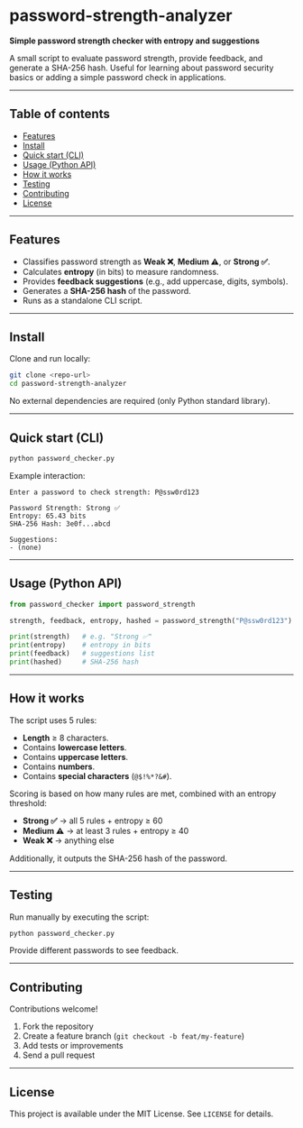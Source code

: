 # password-strength-analyzer

**Simple password strength checker with entropy and suggestions**

A small script to evaluate password strength, provide feedback, and generate a SHA-256 hash. Useful for learning about password security basics or adding a simple password check in applications.

---

## Table of contents

* [Features](#features)
* [Install](#install)
* [Quick start (CLI)](#quick-start-cli)
* [Usage (Python API)](#usage-python-api)
* [How it works](#how-it-works)
* [Testing](#testing)
* [Contributing](#contributing)
* [License](#license)

---

## Features

* Classifies password strength as **Weak ❌**, **Medium ⚠️**, or **Strong ✅**.
* Calculates **entropy** (in bits) to measure randomness.
* Provides **feedback suggestions** (e.g., add uppercase, digits, symbols).
* Generates a **SHA-256 hash** of the password.
* Runs as a standalone CLI script.

---

## Install

Clone and run locally:

```bash
git clone <repo-url>
cd password-strength-analyzer
```

No external dependencies are required (only Python standard library).

---

## Quick start (CLI)

```bash
python password_checker.py
```

Example interaction:

```text
Enter a password to check strength: P@ssw0rd123

Password Strength: Strong ✅
Entropy: 65.43 bits
SHA-256 Hash: 3e0f...abcd

Suggestions:
- (none)
```

---

## Usage (Python API)

```python
from password_checker import password_strength

strength, feedback, entropy, hashed = password_strength("P@ssw0rd123")

print(strength)   # e.g. "Strong ✅"
print(entropy)    # entropy in bits
print(feedback)   # suggestions list
print(hashed)     # SHA-256 hash
```

---

## How it works

The script uses 5 rules:

* **Length** ≥ 8 characters.
* Contains **lowercase letters**.
* Contains **uppercase letters**.
* Contains **numbers**.
* Contains **special characters** (`@$!%*?&#`).

Scoring is based on how many rules are met, combined with an entropy threshold:

* **Strong ✅** → all 5 rules + entropy ≥ 60
* **Medium ⚠️** → at least 3 rules + entropy ≥ 40
* **Weak ❌** → anything else

Additionally, it outputs the SHA-256 hash of the password.

---

## Testing

Run manually by executing the script:

```bash
python password_checker.py
```

Provide different passwords to see feedback.

---

## Contributing

Contributions welcome!

1. Fork the repository
2. Create a feature branch (`git checkout -b feat/my-feature`)
3. Add tests or improvements
4. Send a pull request

---

## License

This project is available under the MIT License. See `LICENSE` for details.
